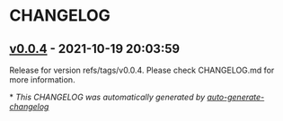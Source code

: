 # CHANGELOG

## [v0.0.4](https://github.com/tomarv2/terraform-aws-ec2/releases/tag/v0.0.4) - 2021-10-19 20:03:59

Release for version refs/tags/v0.0.4. Please check CHANGELOG.md for more information.

\* *This CHANGELOG was automatically generated by [auto-generate-changelog](https://github.com/BobAnkh/auto-generate-changelog)*
